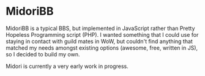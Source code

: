 # MidoriBB

MidoriBB is a typical BBS, but implemented in JavaScript rather than Pretty Hopeless Programming script (PHP).
I wanted something that I could use for staying in contact with guild mates in WoW, but couldn't find anything
that matched my needs amongst existing options (awesome, free, written in JS), so I decided to build my own.

Midori is currently a very early work in progress. 
